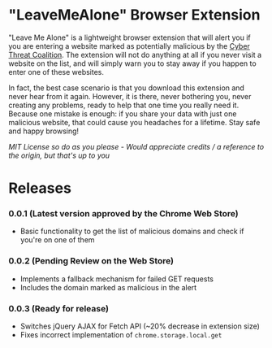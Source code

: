 # "LeaveMeAlone" Browser Extension

"Leave Me Alone" is a lightweight browser extension that will alert you if you are entering a website marked as potentially malicious by the [Cyber Threat Coalition](https://www.cyberthreatcoalition.org/). The extension will not do anything at all if you never visit a website on the list, and will simply warn you to stay away if you happen to enter one of these websites.

In fact, the best case scenario is that you download this extension and never hear from it again. However, it is there, never bothering you, never creating any problems, ready to help that one time you really need it. Because one mistake is enough: if you share your data with just one malicious website, that could cause you headaches for a lifetime. Stay safe and happy browsing!

*MIT License so do as you please - Would appreciate credits / a reference to the origin, but that's up to you*

# Releases

### 0.0.1 (Latest version approved by the Chrome Web Store)

  - Basic functionality to get the list of malicious domains and check if you're on one of them
 
### 0.0.2 (Pending Review on the Web Store)

  - Implements a fallback mechanism for failed GET requests
  - Includes the domain marked as malicious in the alert
  
### 0.0.3 (Ready for release)

  - Switches jQuery AJAX for Fetch API (~20% decrease in extension size)
  - Fixes incorrect implementation of `chrome.storage.local.get`

  
